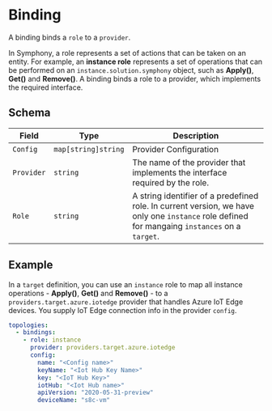 # Binding

A binding binds a ```role``` to a ```provider```. 

In Symphony, a role represents a set of actions that can be taken on an entity. For example, an **instance role** represents a set of operations that can be performed on an ```instance.solution.symphony``` object, such as **Apply()**, **Get()** and **Remove()**. A binding binds a role to a provider, which implements the required interface. 

## Schema
| Field | Type | Description | 
|--------|--------|--------|
| ```Config``` | ```map[string]string``` | Provider Configuration |
| ```Provider``` | ```string``` | The name of the provider that implements the interface required by the role. |
| ```Role```| ```string``` | A string identifier of a predefined role. In current version, we have only one ```instance``` role defined for mangaing ```instances``` on a ```target```. | 

## Example
In a ```target``` definition, you can use an ```instance``` role to map all instance operations - **Apply()**, **Get()** and **Remove()** - to a ```providers.target.azure.iotedge``` provider that handles Azure IoT Edge devices. You supply IoT Edge connection info in the provider ```config```.

```yaml
topologies:
  - bindings:
    - role: instance
      provider: providers.target.azure.iotedge
      config:
        name: "<Config name>"
        keyName: "<Iot Hub Key Name>"
        key: "<IoT Hub Key>"
        iotHub: "<Iot Hub name>"
        apiVersion: "2020-05-31-preview"
        deviceName: "s8c-vm"
```
